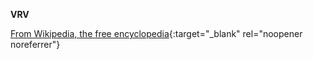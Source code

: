 <!-- markdownlint-disable MD041-->
**VRV**<br>

[From Wikipedia, the free encyclopedia](<https://www.wikiwand.com/en/VRV_(streaming_service)>){:target="\_blank" rel="noopener noreferrer"}
<!-- markdownlint-enable MD041-->

